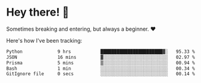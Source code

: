 # Hey there! 👋
Sometimes breaking and entering, but always a beginner. ❤️

Here's how I've been tracking:
<!--START_SECTION:waka-->

```txt
Python             9 hrs           ███████████████████████▓░   95.33 %
JSON               16 mins         ▓░░░░░░░░░░░░░░░░░░░░░░░░   02.97 %
Prisma             5 mins          ▒░░░░░░░░░░░░░░░░░░░░░░░░   00.94 %
Bash               1 min           ░░░░░░░░░░░░░░░░░░░░░░░░░   00.34 %
GitIgnore file     0 secs          ░░░░░░░░░░░░░░░░░░░░░░░░░   00.14 %
```

<!--END_SECTION:waka-->
